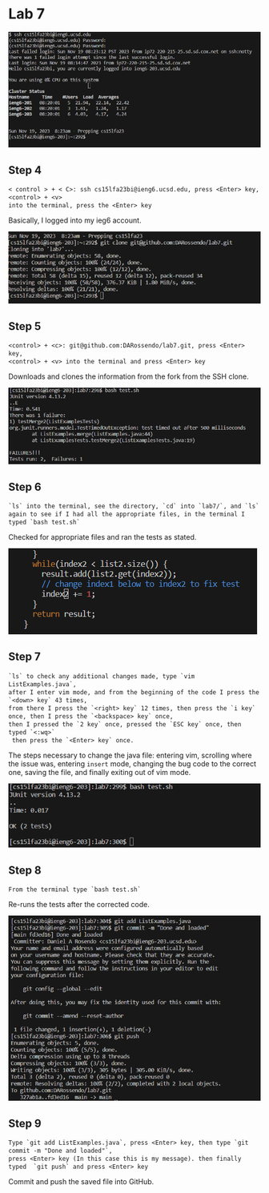 # Lab 7

![Image](step4.png)
## Step 4 

```
< control > + < C>: ssh cs15lfa23bi@ieng6.ucsd.edu, press <Enter> key, <control> + <v>
into the terminal, press the <Enter> key
```
Basically, I logged into my ieg6 account.

![Image](step5.png)
## Step 5

```
<control> + <c>: git@github.com:DARossendo/lab7.git, press <Enter> key,
<control> + <v> into the terminal and press <Enter> key

```
Downloads and clones the information from the fork from the SSH clone.

![Image](step6.png)
## Step 6

```
`ls` into the terminal, see the directory, `cd` into `lab7/`, and `ls`
again to see if I had all the appropriate files, in the terminal I typed `bash test.sh`

```
Checked for appropriate files and ran the tests as stated.

![Image](step7a.png)
## Step 7

```
`ls` to check any additional changes made, type `vim ListExamples.java`,
after I enter vim mode, and from the beginning of the code I press the `<down> key` 43 times,
from there I press the `<right> key` 12 times, then press the `i key` once, then I press the `<backspace> key` once,
then I pressed the `2 key` once, pressed the `ESC key` once, then typed `<:wq>`
 then press the `<Enter> key` once.  
```
The steps necessary to change the java file: entering vim, scrolling where the issue was, 
entering `insert` mode, changing the bug code to the correct one, saving the file, and finally exiting out of vim mode.

![Image](step8.png)
## Step 8

```
From the terminal type `bash test.sh`

```
Re-runs the tests after the corrected code.

![Image](step9final.png)
## Step 9

```
Type `git add ListExamples.java`, press <Enter> key, then type `git commit -m "Done and loaded"`, 
press <Enter> key (In this case this is my message). then finally typed  `git push` and press <Enter> key 

```
Commit and push the saved file into GitHub.
